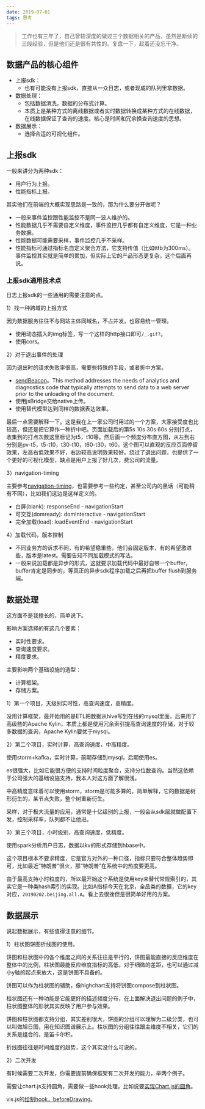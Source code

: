 ```yaml
---
date: 2019-07-01
tags: 思考
---
```


> 工作也有三年了，自己曾较深度的做过三个数据相关的产品，虽然是断续的三段经验，但是他们还是很有共性的。复盘一下，趁着还没忘干净。

## 数据产品的核心组件

- 上报sdk：
    - 也有可能没有上报sdk，直接从一众日志，或者现成的队列里拿数据。
- 数据处理：
    - 包括数据清洗，数据的分布式计算。
    - 本质上是某种方式的离线数据或者实时数据转换成某种方式的在线数据，在线数据保证了查询的速度。核心是时间和冗余换查询速度的思想。
- 数据展示：
    - 选择合适的可视化组件。

## 上报sdk

一般来讲分为两种sdk：

- 用户行为上报。
- 性能指标上报。

其实他们在前端的大概实现思路是一致的，那为什么要分开做呢？

- 一般来事件监控跟性能监控不是同一波人维护的。
- 性能数据几乎不需要自定义维度，事件监控几乎都有自定义维度，它是一种业务数据。
- 性能数据可能需要采样，事件监控几乎不采样。
- 性能指标可通过指标名自定义聚合方法，它支持传值（比如ttfb为300ms）。事件监控其实就是简单的累加，但实际上它的产品形态更复杂，这个后面再说。

### 上报sdk通用技术点

日志上报sdk的一些通用的需要注意的点。

1）找一种跨域的上报方式

因为数据服务往往不与网站主体同域名，不占并发，也容易统一管理。

- 使用动态插入的img标签，写一个这样的http接口即可`/_.gif?`。
- 使用cors。

2）对于退出事件的处理

因为退出时的请求失败率很高，需要些特殊的手段，或者折中方案。

- [sendBeacon](https://developer.mozilla.org/en-US/docs/Web/API/Navigator/sendBeacon)。This method addresses the needs of analytics and diagnostics code that typically attempts to send data to a web server prior to the unloading of the document. 
- 使用jsBridge交给native上传。
- 使用替代模型达到同样的数据表达效果。

最后一点需要解释一下。这是我在上一家公司时用过的一个方案，大家接受度也比较高，但还是把它算作一种折中吧。页面加载后的第5s 10s 30s 60s 分别打点，收集到的打点次数这里标记为t5，t10等。然后画一个频度分布直方图，从左到右分别是pv-t5，t5-t10，t30-t10，t60-t30，t60。这个图可以直观的反应页面停留效果，左高右低效果不好，右边较高说明效果较好。绕过了退出问题，也提供了一个更好的可视化模型，缺点是用户上报了好几次，费公司的流量。

3）navigation-timing

主要参考[navigation-timing](https://www.w3.org/TR/navigation-timing/)，也需要参考一些约定，甚至公司内的黑话（可能稍有不同），比如我们这边是这样定义的。

- 白屏(blank): responseEnd - navigationStart
- 可交互(domready): domInteractive - navigationStart
- 完全加载(load): loadEventEnd - navigationStart


4）加载代码，版本控制

- 不同业务方的诉求不同，有的希望稳重些，他们会固定版本，有的希望激进些，版本是latest。需要告知不同加载模式的写法。
- 一般来说加载都是异步的形式，这就要求加载代码中最好自带一个buffer，buffer肯定是同步的，等真正的异步sdk程序加载之后再把buffer flush到服务端。

## 数据处理

这方面不是我擅长的，简单说下。

影响方案选择的有这几个要素：

- 实时性要求。
- 查询速度要求。
- 精度要求。

主要影响两个基础设施的选型：

- 计算框架。
- 存储方案。

1）第一个项目，天级别实时性，高查询速度，高精度。

没用计算框架，最开始用的是ETL把数据从hive写到在线的mysql里面，后来用了高级些的Apache Kylin，本质上都是使用冗余索引提高查询速度的存储，对于较多数据的查询，Apache Kylin要优于mysql。

2）第二个项目，实时计算，高查询速度，中高精度。

使用storm+kafka，实时计算，前期存储到mysql，后期使用es。

es很强大，比如它能很方便的支持时间粒度聚合，支持分位数查询。当然这依赖于公司强大的基础设施支持，我本人对这方面了解很浅。

中高精度意味着可以使用storm，storm是可能多算的，简单解释，它的数据是树形衍生的，某节点失败，整个树重新衍生。

采样，对于极大流量的应用，通常是十亿级别的上报，一般会从sdk层就做配置下发，控制采样率，队列都不让他进。

3）第三个项目，小时级别，高查询速度，低精度。

使用spark分析用户日志，数据以kv的形式存储到hbase中。

这个项目根本不要求精度，它是官方对外的一种口径，指标只要符合整体趋势即可，比如最近“特朗普”很火，那“特朗普”在系统中的热度要更高。

由于最高支持小时粒度的，所以最开始这个系统是使用key来替代常规索引的，其实它是一种类hash索引的实现。比如A指标今天在北京，全品类的数据，它的key对应，`20190202.beijing.all.A`。看上去很挫但是很简单好用的方案。

## 数据展示

说起数据展示，有些值得注意的细节。

1）柱状图饼图折线图的使用。

饼图和柱状图中的各个维度之间的关系往往是平行的，饼图最能直接的反应维度在整体中的比例，柱状图最能反应维度指标的高低，对于细微的差距，也可以通过减小y轴的起点来放大，这是饼图不具备的。

饼图可以作为柱状图的辅助，像highchart支持将饼图compose到柱状图。

柱状图还有一种功能是它能更好的描述频度分布，在上面解决退出问题的例子中，柱状图整体的形状其实反映了用户参与效果。

饼图和柱状图都支持分组，其实差别很大，饼图的分组可以理解为二级分类，也可以叫做旭日图，用在知识图谱展示上。柱状图的分组往往跟主维度不相关，它们的关系是组合的，是笛卡尔积。

折线图往往是时间维度的趋势，这个其实没什么可说的。

2）二次开发

有时候需要二次开发，你需要提前确保框架有二次开发的能力，举两个例子。

需要让chart.js支持圆角，需要做一些hook处理，比如说要[实现Chart.js的圆角](https://github.com/jedtrow/Chart.js-Rounded-Bar-Charts)。

vis.js的[绘制hook，beforeDrawing](https://visjs.org/docs/network/#Events)。

